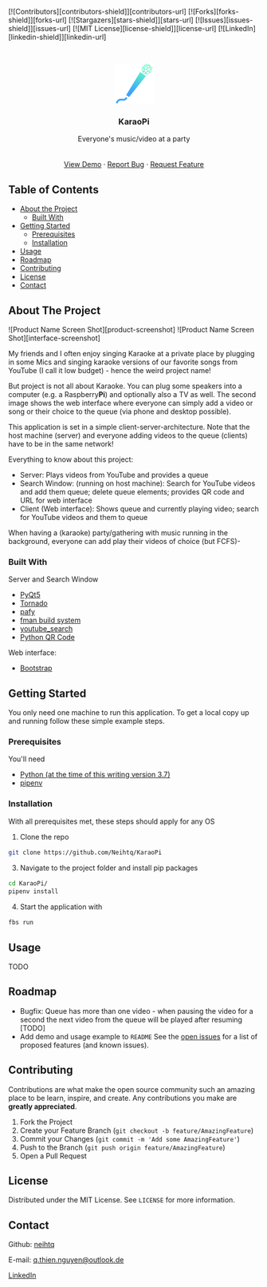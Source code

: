 [![Contributors][contributors-shield]][contributors-url]
[![Forks][forks-shield]][forks-url]
[![Stargazers][stars-shield]][stars-url]
[![Issues][issues-shield]][issues-url]
[![MIT License][license-shield]][license-url]
[![LinkedIn][linkedin-shield]][linkedin-url]



<!-- PROJECT LOGO -->
<br />
<p align="center">
  <a href="https://github.com/othneildrew/Best-README-Template">
    <img src="src/main/icons/logo.png" alt="Logo" width="80" height="80">
  </a>

  <h3 align="center">KaraoPi</h3>

  <p align="center">
    Everyone's music/video at a party
    <br />
    <br />
    <br />
    <a href="https://github.com/othneildrew/Best-README-Template">View Demo</a>
    ·
    <a href="https://github.com/Neihtq/KaraoPi/issues">Report Bug</a>
    ·
    <a href="https://github.com/Neihtq/KaraoPi/issues">Request Feature</a>
  </p>
</p>



<!-- TABLE OF CONTENTS -->
## Table of Contents

* [About the Project](#about-the-project)
  * [Built With](#built-with)
* [Getting Started](#getting-started)
  * [Prerequisites](#prerequisites)
  * [Installation](#installation)
* [Usage](#usage)
* [Roadmap](#roadmap)
* [Contributing](#contributing)
* [License](#license)
* [Contact](#contact)



<!-- ABOUT THE PROJECT -->
## About The Project
![Product Name Screen Shot][product-screenshot]
![Product Name Screen Shot][interface-screenshot]

My friends and I often enjoy singing Karaoke at a private place by plugging in some Mics and singing karaoke versions of our favorite songs from YouTube (I call it low budget) - hence the weird project name! 

But project is not all about Karaoke. You can plug some speakers into a computer (e.g. a Raspberry**Pi**) and optionally also a TV as well. The second image shows the web interface where everyone can simply add a video or song or their choice to the queue (via phone and desktop possible).

This application is set in a simple client-server-architecture. Note that the host machine (server) and everyone adding videos to the queue (clients) have to be in the same network!

Everything to know about this project:
* Server: Plays videos from YouTube and provides a queue
* Search Window: (running on host machine): Search for YouTube videos and add them queue; delete queue elements; provides QR code and URL for web interface
* Client (Web interface): Shows queue and currently playing video; search for YouTube videos and them to queue

When having a (karaoke) party/gathering with music running in the background, everyone can add play their videos of choice (but FCFS)-

### Built With 
Server and Search Window
* [PyQt5](https://www.riverbankcomputing.com/software/pyqt/)
* [Tornado](https://github.com/tornadoweb/tornado)
* [pafy](https://pypi.org/project/pafy/)
* [fman build system](https://build-system.fman.io/)
* [youtube_search](https://github.com/joetats/youtube_search)
* [Python QR Code](https://github.com/lincolnloop/python-qrcode)

Web interface:
* [Bootstrap](https://getbootstrap.com/)


<!-- GETTING STARTED -->
## Getting Started

You only need one machine to run this application. To get a local copy up and running follow these simple example steps.

### Prerequisites
You'll need
* [Python (at the time of this writing version 3.7)](https://www.python.org/)
* [pipenv](https://github.com/pypa/pipenv)

### Installation
With all prerequisites met, these steps should apply for any OS
1. Clone the repo
```sh
git clone https://github.com/Neihtq/KaraoPi
```
3. Navigate to the project folder and install pip packages
```sh
cd KaraoPi/
pipenv install
```
4. Start the application with
```sh
fbs run
```

<!-- USAGE EXAMPLES -->
## Usage

TODO



<!-- ROADMAP -->
## Roadmap
* Bugfix: Queue has more than one video - when pausing the video for a second the next video from the queue will be played after resuming [TODO]
* Add demo and usage example to `README`
See the [open issues](https://github.com/Neihtq/KaraoPi/issues) for a list of proposed features (and known issues).



<!-- CONTRIBUTING -->
## Contributing

Contributions are what make the open source community such an amazing place to be learn, inspire, and create. Any contributions you make are **greatly appreciated**.

1. Fork the Project
2. Create your Feature Branch (`git checkout -b feature/AmazingFeature`)
3. Commit your Changes (`git commit -m 'Add some AmazingFeature'`)
4. Push to the Branch (`git push origin feature/AmazingFeature`)
5. Open a Pull Request


## License
Distributed under the MIT License. See `LICENSE` for more information.

<!-- CONTACT -->
## Contact
Github: [neihtq](https://github.com/Neihtq)

E-mail: q.thien.nguyen@outlook.de

[LinkedIn](https://www.linkedin.com/feed/)


